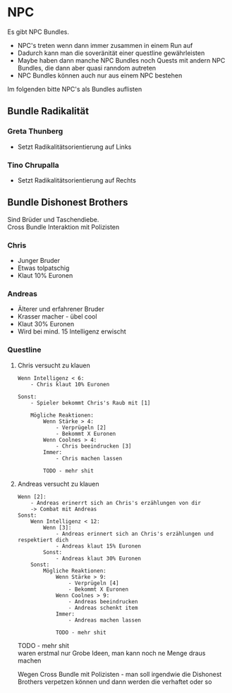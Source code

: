 # NPC
Es gibt NPC Bundles.
- NPC's treten wenn dann immer zusammen in einem Run auf
- Dadurch kann man die soveränität einer questline gewährleisten
- Maybe haben dann manche NPC Bundles noch Quests mit andern NPC Bundles, die dann aber quasi ranndom autreten
- NPC Bundles können auch nur aus einem NPC bestehen

Im folgenden bitte NPC's als Bundles auflisten

## Bundle Radikalität
### Greta Thunberg
- Setzt Radikalitätsorientierung auf Links

### Tino Chrupalla
- Setzt Radikalitätsorientierung auf Rechts

## Bundle Dishonest Brothers
Sind Brüder und Taschendiebe. \
Cross Bundle Interaktion mit Polizisten 

### Chris
- Junger Bruder
- Etwas tolpatschig
- Klaut 10% Euronen

### Andreas
- Älterer und erfahrener Bruder
- Krasser macher - übel cool
- Klaut 30% Euronen
- Wird bei mind. 15 Intelligenz erwischt

### Questline
1. Chris versucht zu klauen
    ```
    Wenn Intelligenz < 6:
        - Chris klaut 10% Euronen

    Sonst:
        - Spieler bekommt Chris's Raub mit [1]
        
        Mögliche Reaktionen:
            Wenn Stärke > 4:
                - Verprügeln [2]
                - Bekommt X Euronen
            Wenn Coolnes > 4:
                - Chris beeindrucken [3]
            Immer:
                - Chris machen lassen
            
            TODO - mehr shit
    ```
2. Andreas versucht zu klauen
    ```
    Wenn [2]:
        - Andreas erinerrt sich an Chris's erzählungen von dir
        -> Combat mit Andreas
    Sonst:
        Wenn Intelligenz < 12:
            Wenn [3]:
                - Andreas erinnert sich an Chris's erzählungen und respektiert dich
                - Andreas klaut 15% Euronen
            Sonst: 
                - Andreas klaut 30% Euronen
        Sonst:
            Mögliche Reaktionen:
                Wenn Stärke > 9:
                    - Verprügeln [4]
                    - Bekommt X Euronen
                Wenn Coolnes > 9:
                    - Andreas beeindrucken
                    - Andreas schenkt item
                Immer:
                    - Andreas machen lassen

                TODO - mehr shit
    ```

    TODO - mehr shit \
    waren erstmal nur Grobe Ideen, man kann noch ne Menge draus machen

    Wegen Cross Bundle mit Polizisten - man soll irgendwie die Dishonest Brothers verpetzen können und dann werden die verhaftet oder so

